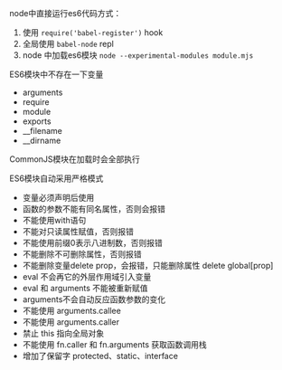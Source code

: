 node中直接运行es6代码方式：
1. 使用 `require('babel-register')` hook
2. 全局使用 `babel-node` repl
3. node 中加载es6模块 `node --experimental-modules module.mjs`

ES6模块中不存在一下变量
- arguments
- require
- module
- exports
- __filename
- __dirname

CommonJS模块在加载时会全部执行

ES6模块自动采用严格模式
- 变量必须声明后使用
- 函数的参数不能有同名属性，否则会报错
- 不能使用with语句
- 不能对只读属性赋值，否则报错
- 不能使用前缀0表示八进制数，否则报错
- 不能删除不可删除属性，否则报错
- 不能删除变量delete prop，会报错，只能删除属性 delete global[prop]
- eval 不会再它的外层作用域引入变量
- eval 和 arguments 不能被重新赋值
- arguments不会自动反应函数参数的变化
- 不能使用 arguments.callee
- 不能使用 arguments.caller
- 禁止 this 指向全局对象
- 不能使用 fn.caller 和 fn.arguments 获取函数调用栈
- 增加了保留字 protected、static、interface